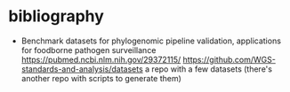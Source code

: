 # bibliography

* Benchmark datasets for phylogenomic pipeline validation, applications for foodborne pathogen surveillance https://pubmed.ncbi.nlm.nih.gov/29372115/
  https://github.com/WGS-standards-and-analysis/datasets a repo with a few datasets (there's another repo with scripts to generate them)

